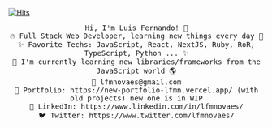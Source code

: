 [![Hits](https://hits.seeyoufarm.com/api/count/incr/badge.svg?url=https%3A%2F%2Fgithub.com%2Flfmnovaes&count_bg=%2379C83D&title_bg=%23555555&icon=github.svg&icon_color=%23E7E7E7&title=hits&edge_flat=false)](https://hits.seeyoufarm.com)

<p align="center">
  <samp>
    Hi, I'm Luis Fernando! 👋 <br>
    🔥 Full Stack Web Developer, learning new things every day 📖 <br>
    ✨ Favorite Techs: JavaScript, React, NextJS, Ruby, RoR, TypeScript, Python ... ✨ <br>
    💪 I'm currently learning new libraries/frameworks from the JavaScript world 🌎 <br>
    📧 lfmnovaes@gmail.com <br>
    🎨 Portfolio: https://new-portfolio-lfmn.vercel.app/ (with old projects) new one is in WIP <br>
    💼 LinkedIn: https://www.linkedin.com/in/lfmnovaes/ <br>
    🐦 Twitter: https://www.twitter.com/lfmnovaes/
  </samp>
</p>



<!--
**lfmnovaes/lfmnovaes** is a ✨ _special_ ✨ repository because its `README.md` (this file) appears on your GitHub profile.

Here are some ideas to get you started:

- 🔭 I’m currently working on ...
- 🌱 I’m currently learning ...
- 👯 I’m looking to collaborate on ...
- 🤔 I’m looking for help with ...
- 💬 Ask me about ...
- 📫 How to reach me: ...
- 😄 Pronouns: ...
- ⚡ Fun fact: ...
-->
